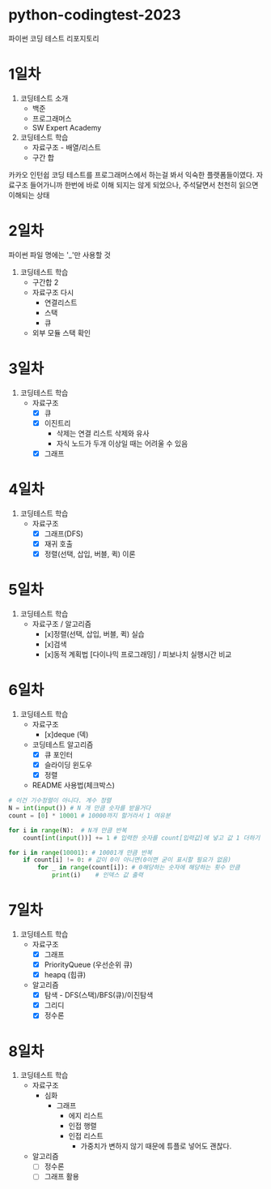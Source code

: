 # python-codingtest-2023
파이썬 코딩 테스트 리포지토리

# 1일차
1. 코딩테스트 소개
    - 백준
    - 프로그래머스
    - SW Expert Academy
2. 코딩테스트 학습
    - 자료구조 - 배열/리스트
    - 구간 합

카카오 인턴쉽 코딩 테스트를 프로그래머스에서 하는걸 봐서 익숙한 플랫폼들이였다.
자료구조 들어가니까 한번에 바로 이해 되지는 않게 되었으나, 주석달면서 천천히 읽으면 이해되는 상태

# 2일차
파이썬 파일 명에는 '_'만 사용할 것

1. 코딩테스트 학습
    - 구간합 2
    - 자료구조 다시
        - 연결리스트
        - 스택
        - 큐
    - 외부 모듈 스택 확인

# 3일차
1. 코딩테스트 학습
    - 자료구조
        - [x] 큐
        - [x] 이진트리
            - 삭제는 연결 리스트 삭제와 유사
            - 자식 노드가 두개 이상일 때는 어려울 수 있음
        - [x] 그래프

# 4일차
1. 코딩테스트 학습
    - 자료구조
        - [x] 그래프(DFS)
        - [x] 재귀 호출
        - [x] 정렬(선택, 삽입, 버블, 퀵) 이론

# 5일차
1. 코딩테스트 학습
    - 자료구조 / 알고리즘
        - [x]정렬(선택, 삽입, 버블, 퀵) 실습
        - [x]검색
        - [x]동적 계획법 [다이나믹 프로그래밍] / 피보나치 실행시간 비교
        
# 6일차
1. 코딩테스트 학습
    - 자료구조
        - [x]deque (덱)
    - 코딩테스트 알고리즘       
        - [x] 큐 포인터
        - [x] 슬라이딩 윈도우
        - [x] 정렬
    - README 사용법(체크박스)
```python
# 이건 기수정렬이 아니다. 계수 정렬
N = int(input()) # N 개 만큼 숫자를 받을거다
count = [0] * 10001 # 10000까지 할거라서 1 여유분

for i in range(N):  # N개 만큼 반복
    count[int(input())] += 1 # 입력한 숫자를 count[입력값]에 넣고 값 1 더하기

for i in range(10001): # 10001개 만큼 반복 
    if count[i] != 0: # 값이 0이 아니면(0이면 굳이 표시할 필요가 없음)
        for _ in range(count[i]): # 0해당하는 숫자에 해당하는 횟수 만큼
            print(i)    # 인덱스 값 출력
```

# 7일차
1. 코딩테스트 학습
    - 자료구조
        - [x] 그래프
        - [x] PriorityQueue (우선순위 큐)
        - [x] heapq (힙큐)
    - 알고리즘
        - [x] 탐색 - DFS(스택)/BFS(큐)/이진탐색
        - [x] 그리디
        - [x] 정수론

# 8일차
1. 코딩테스트 학습
    - 자료구조
        - 심화
            - 그래프
                - 에지 리스트
                - 인접 행렬
                - 인접 리스트
                    - 가중치가 변하지 않기 때문에 튜플로 넣어도 괜찮다. 
    - 알고리즘
        - [ ] 정수론
        - [ ] 그래프 활용
